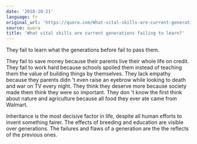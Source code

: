 ```yaml
---
date: '2018-10-21'
language: fr
original_url: 'https://quora.com/What-vital-skills-are-current-generations-failing-to-learn/answer/Clément-Renaud'
source: quora
title: 'What vital skills are current generations failing to learn?'
---
```


They fail to learn what the generations before fail to pass them.

They fail to save money because their parents live their whole life on
credit. They fail to work hard because schools spoiled them instead of
teaching them the value of building things by themselves. They lack
empathy because they parents didn 't even raise an eyebrow while looking
to death and war on TV every night. They think they deserve more because
society made them think they were so important. They don 't know the
first think about nature and agriculture because all food they ever ate
came from Walmart.

Inheritance is the most decisive factor in life, despite all human
efforts to invent something fairer. The effects of breeding and
education are visible over generations. The failures and flaws of a
generation are the the reflects of the previous ones.
